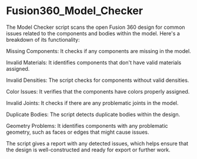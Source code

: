 # Fusion360_Model_Checker

The Model Checker script scans the open Fusion 360 design for common issues related to the components and bodies within the model. Here's a breakdown of its functionality:

Missing Components: It checks if any components are missing in the model.

Invalid Materials: It identifies components that don't have valid materials assigned.

Invalid Densities: The script checks for components without valid densities.

Color Issues: It verifies that the components have colors properly assigned.

Invalid Joints: It checks if there are any problematic joints in the model.

Duplicate Bodies: The script detects duplicate bodies within the design.

Geometry Problems: It identifies components with any problematic geometry, such as faces or edges that might cause issues.

The script gives a report with any detected issues, which helps ensure that the design is well-constructed and ready for export or further work.
